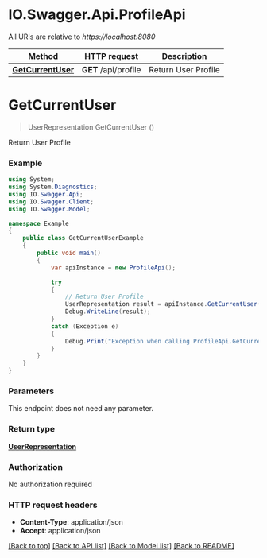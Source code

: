 # IO.Swagger.Api.ProfileApi

All URIs are relative to *https://localhost:8080*

Method | HTTP request | Description
------------- | ------------- | -------------
[**GetCurrentUser**](ProfileApi.md#getcurrentuser) | **GET** /api/profile | Return User Profile


<a name="getcurrentuser"></a>
# **GetCurrentUser**
> UserRepresentation GetCurrentUser ()

Return User Profile

### Example
```csharp
using System;
using System.Diagnostics;
using IO.Swagger.Api;
using IO.Swagger.Client;
using IO.Swagger.Model;

namespace Example
{
    public class GetCurrentUserExample
    {
        public void main()
        {
            var apiInstance = new ProfileApi();

            try
            {
                // Return User Profile
                UserRepresentation result = apiInstance.GetCurrentUser();
                Debug.WriteLine(result);
            }
            catch (Exception e)
            {
                Debug.Print("Exception when calling ProfileApi.GetCurrentUser: " + e.Message );
            }
        }
    }
}
```

### Parameters
This endpoint does not need any parameter.

### Return type

[**UserRepresentation**](UserRepresentation.md)

### Authorization

No authorization required

### HTTP request headers

 - **Content-Type**: application/json
 - **Accept**: application/json

[[Back to top]](#) [[Back to API list]](../README.md#documentation-for-api-endpoints) [[Back to Model list]](../README.md#documentation-for-models) [[Back to README]](../README.md)

